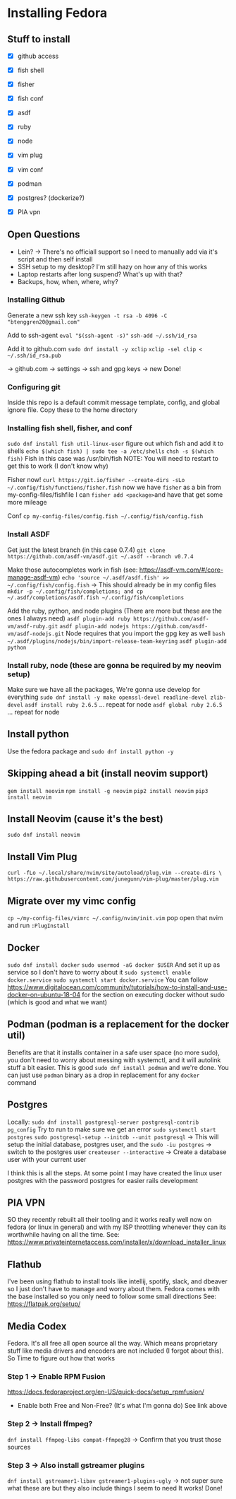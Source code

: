 # Installing Fedora

## Stuff to install
- [x] github access
- [x] fish shell
- [x] fisher
- [x] fish conf
- [x] asdf
- [x] ruby
- [x] node
- [x] vim plug
- [x] vim conf
- [x] podman
- [x] postgres? (dockerize?)
- [x] PIA vpn


## Open Questions
- Lein? -> There's no officiall support so I need to manually add via it's script and then self install
- SSH setup to my desktop? I'm still hazy on how any of this works
- Laptop restarts after long suspend? What's up with that?
- Backups, how, when, where, why?

### Installing Github
Generate a new ssh key
`ssh-keygen -t rsa -b 4096 -C "btenggren20@gmail.com"`

Add to ssh-agent
`eval "$(ssh-agent -s)"`
`ssh-add ~/.ssh/id_rsa`

Add it to github.com
`sudo dnf install -y xclip`
`xclip -sel clip < ~/.ssh/id_rsa.pub`

-> github.com -> settings -> ssh and gpg keys -> new
Done!

### Configuring git
Inside this repo is a default commit message template, config, and global ignore file. Copy these to the home directory

### Installing fish shell, fisher, and conf
`sudo dnf install fish util-linux-user`
figure out which fish  and add it to shells
`echo $(which fish) | sudo tee -a /etc/shells`
`chsh -s $(which fish)`
Fish in this case was /usr/bin/fish
NOTE: You will need to restart to get this to work (I don't know why)

Fisher now!
`curl https://git.io/fisher --create-dirs -sLo ~/.config/fish/functions/fisher.fish`
now we have `fisher` as a bin
from my-config-files/fishfile I can `fisher add <package>`and have that get some more mileage

Conf
`cp my-config-files/config.fish ~/.config/fish/config.fish`

### Install ASDF
Get just the latest branch (in this case 0.7.4)
`git clone https://github.com/asdf-vm/asdf.git ~/.asdf --branch v0.7.4`

Make those autocompletes work in fish  (see: https://asdf-vm.com/#/core-manage-asdf-vm)
`echo 'source ~/.asdf/asdf.fish' >> ~/.config/fish/config.fish` -> This should already be in my config files
`mkdir -p ~/.config/fish/completions; and cp ~/.asdf/completions/asdf.fish ~/.config/fish/completions`

Add the ruby, python, and node plugins (There are more but these are the ones I always need)
`asdf plugin-add ruby https://github.com/asdf-vm/asdf-ruby.git`
`asdf plugin-add nodejs https://github.com/asdf-vm/asdf-nodejs.git`
Node requires that you import the gpg key as well
`bash ~/.asdf/plugins/nodejs/bin/import-release-team-keyring`
`asdf plugin-add python`

### Install ruby, node (these are gonna be required by my neovim setup)
Make sure we have all the packages, We're gonna use develop for everything
`sudo dnf install -y make openssl-devel readline-devel zlib-devel`
`asdf install ruby 2.6.5`
... repeat for node
`asdf global ruby 2.6.5`
... repeat for node

## Install python
Use the fedora package and
`sudo dnf install python -y`

## Skipping ahead a bit (install neovim support)
`gem install neovim`
`npm install -g neovim`
`pip2 install neovim`
`pip3 install neovim`

## Install Neovim (cause it's the best)
`sudo dnf install neovim`

## Install Vim Plug
`curl -fLo ~/.local/share/nvim/site/autoload/plug.vim --create-dirs \
    https://raw.githubusercontent.com/junegunn/vim-plug/master/plug.vim`

## Migrate over my vimc config
`cp ~/my-config-files/vimrc ~/.config/nvim/init.vim`
pop open that nvim and run `:PlugInstall`

## Docker
`sudo dnf install docker`
`sudo usermod -aG docker $USER`
 And set it up as service so I don't have to worry about it
`sudo systemctl enable docker.service`
`sudo systemctl start docker.service`
You can follow https://www.digitalocean.com/community/tutorials/how-to-install-and-use-docker-on-ubuntu-18-04 for the section on executing docker without sudo (which is good and what we want)

## Podman (podman is a replacement for the docker util)
Benefits are that it installs container in a safe user space (no more sudo), you don't need to worry about messing with systemctl, and it will autolink stuff a bit easier. This is good
`sudo dnf install podman`
and we're done. You can just use `podman` binary as a drop in replacement for any `docker` command

## Postgres
Locally:
`sudo dnf install postgresql-server postgresql-contrib pg_config`
Try to run to make sure we get an error `sudo systemctl start postgres`
`sudo postgresql-setup --initdb --unit postgresql` -> This will setup the initial database, postgres user, and the
`sudo -iu postgres` -> switch to the postgres user
`createuser --interactive` -> Create a database user with your current user

I think this is all the steps. At some point I may have created the linux user postgres with the password postgres for easier rails development


## PIA VPN
SO they recently rebuilt all their tooling and it works really well now on fedora (or linux in general) and with my ISP throttling whenever they can its worthwhile having on all the time. See: https://www.privateinternetaccess.com/installer/x/download_installer_linux

## Flathub
I've been using flathub to install tools like intellij, spotify, slack, and dbeaver so I just don't have to manage and worry about them. Fedora comes with the base installed so you only need to follow some small directions
See: https://flatpak.org/setup/ 

## Media Codex
Fedora. It's all free all open source all the way. Which means proprietary stuff like media drivers and encoders are not included (I forgot about this). So Time to figure out how that works

### Step 1 -> Enable RPM Fusion
https://docs.fedoraproject.org/en-US/quick-docs/setup_rpmfusion/
- Enable both Free and Non-Free? (It's what I'm gonna do) See link above

### Step 2 -> Install ffmpeg?
`dnf install ffmpeg-libs compat-ffmpeg28`
-> Confirm that you trust those sources

### Step 3 -> Also install gstreamer plugins
`dnf install gstreamer1-libav gstreamer1-plugins-ugly`
-> not super sure what these are but they also include things I seem to need
It works! Done!
